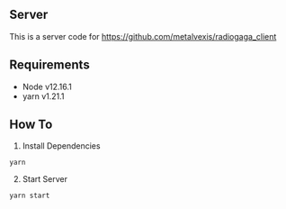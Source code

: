 ## Server
This is a server code for https://github.com/metalvexis/radiogaga_client

## Requirements

- Node v12.16.1
- yarn v1.21.1

## How To

1. Install Dependencies

```
yarn
```

2. Start Server

```
yarn start
```